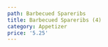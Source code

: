 ```yaml
---
path: Barbecued Spareribs
title: Barbecued Spareribs (4)
category: Appetizer
price: '5.25'
---
```


